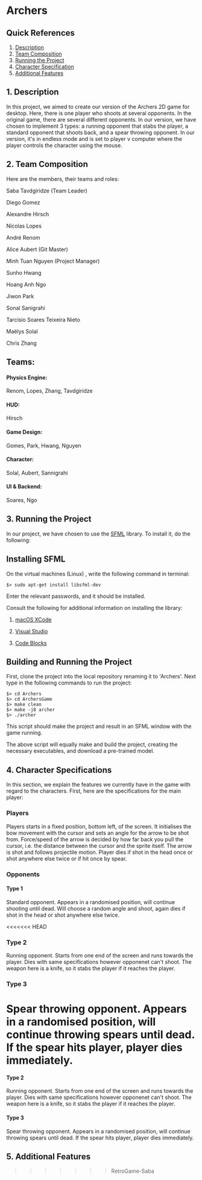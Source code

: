 # Archers

## Quick References


1. [Description](#project)
2. [Team Composition](#team)
2. [Running the Project](#run)
3. [Character Specification](#characters)
4. [Additional Features](#further)


<a name="project"></a>
## 1. Description 

In this project, we aimed to create our version of the Archers 2D game for desktop. Here, there is one player who shoots at several opponents. In the original game, there are several different opponents. In our version, we have chosen to implement 3 types: a running opponent that stabs the player, a standard opponent that shoots back, and a spear throwing opponent. In our version, it's in endless mode and is set to player v computer where the player controls the character using the mouse. 


<a name="team"></a>
## 2. Team Composition

Here are the members, their teams and roles:

  Saba Tavdgiridze (Team Leader) 
  
  Diego Gomez
  
  Alexandre Hirsch
  
  Nícolas Lopes
  
  André Renom
  
  Alice Aubert (Git Master)
  
  Minh Tuan Nguyen (Project Manager)
  
  Sunho Hwang
  
  Hoang Anh Ngo
  
  Jiwon Park
  
  Sonal Sanigrahi
  
  Tarcisio Soares Teixeira Nieto
  
  Maëlys Solal
  
  Chris Zhang
  
  
## Teams:
#### Physics Engine:
  Renom,
  Lopes,
  Zhang,
  Tavdgiridze

#### HUD:
  Hirsch
  
#### Game Design:
  Gomes,
  Park,
  Hwang,
  Nguyen

#### Character:
  Solal,
  Aubert,
  Sannigrahi

#### UI & Backend:
  Soares,
  Ngo


<a name="run"></a>
## 3. Running the Project 

In our project, we have chosen to use the [SFML](https://www.sfml-dev.org/) library. To install it, do the following:

## Installing SFML

On the virtual machines (Linux) , write the following command in terminal:

    $> sudo apt-get install libsfml-dev

Enter the relevant passwords, and it should be installed. 

Consult the following for additional information on installing the library:

1. [macOS XCode](https://www.sfml-dev.org/tutorials/2.5/start-osx.php)

2. [Visual Studio](https://www.sfml-dev.org/tutorials/2.5/start-vc.php)

3. [Code Blocks](https://www.sfml-dev.org/tutorials/2.5/start-cb.php)

## Building and Running the Project

First, clone the project into the local repository renaming it to 'Archers'. Next type in the following commands to run the project:

    $> cd Archers
    $> cd ArchersGame
    $> make clean
    $> make -j8 archer
    $> ./archer
    
This script should make the project and result in an SFML window with the game running.

The above script will equally make and build the project, creating the necessary executables, and download a pre-trained model.

<a name="characters"></a>

## 4. Character Specifications

In this section, we explain the features we currently have in the game with regard to the characters. First, here are the specifications for the main player:

### Players 

Players starts in a fixed position, bottom left, of the screen. It initialises the bow movement with the cursor and sets an angle for the arrow to be shot from. Force/speed of the arrow is decided by how far back you pull the cursor, i.e. the distance between the cursor and the sprite itself. The arrow is shot and follows projectile motion. Player dies if shot in the head once or shot anywhere else twice or if hit once by spear.

### Opponents

#### Type 1

Standard opponent. Appears in a randomised position, will continue shooting until dead. Will choose a random angle and shoot, again dies if shot in the head or shot anywhere else twice.


<<<<<<< HEAD
### Type 2

Running opponent. Starts from one end of the screen and runs towards the player. Dies with same specifications however opponenet can't shoot. The weapon here is a knife, so it stabs the player if it reaches the player.

### Type 3

Spear throwing opponent. Appears in a randomised position, will continue throwing spears until dead. If the spear hits player, player dies immediately. 
=======
#### Type 2

Running opponent. Starts from one end of the screen and runs towards the player. Dies with same specifications however opponenet can't shoot. The weapon here is a knife, so it stabs the player if it reaches the player.

#### Type 3

Spear throwing opponent. Appears in a randomised position, will continue throwing spears until dead. If the spear hits player, player dies immediately. 

<a name="further"></a>
## 5. Additional Features
>>>>>>> RetroGame-Saba
